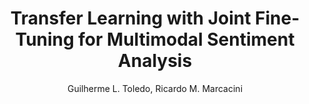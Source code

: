 ---
paperId: 7
author: Guilherme L. Toledo, Ricardo M. Marcacini
publicationauthor: Toledo, G. L. et al.
title: Transfer Learning with Joint Fine-Tuning for Multimodal Sentiment Analysis
pdf: 
poster: poster_7.pdf
alt: --
type: Poster
topic: Machine Learning
subtopic: Transfer Laearning, Sentiment Analysis
link: https://research.latinxinai.org/papers/icml/2022/pdf/poster_7.pdf
conference: icml
year: 2022
tags: icml-2022
location: Baltimore, Maryland USA
---